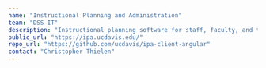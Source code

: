 ```yaml
---
name: "Instructional Planning and Administration"
team: "DSS IT"
description: "Instructional planning software for staff, faculty, and teaching assistants."
public_url: "https://ipa.ucdavis.edu/"
repo_url: "https://github.com/ucdavis/ipa-client-angular"
contact: "Christopher Thielen"
---
```

